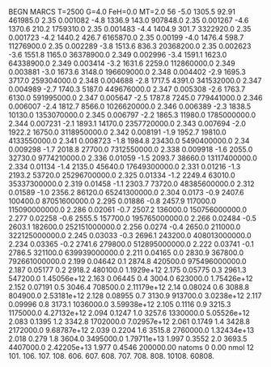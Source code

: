 BEGN
MARCS T=2500 G=4.0 FeH=0.0 MT=2.0
                  56
-5.0 1305.5 92.91 461985.0 2.35 0.001082 
-4.8 1336.9 143.0 907848.0 2.35 0.001267 
-4.6 1370.6 210.2 1759310.0 2.35 0.001483 
-4.4 1404.9 301.7 3322920.0 2.35 0.001723 
-4.2 1440.2 426.7 6165870.0 2.35 0.00199 
-4.0 1476.4 598.7 11276900.0 2.35 0.002289 
-3.8 1513.6 836.3 20368200.0 2.35 0.002623 
-3.6 1551.8 1165.0 36378900.0 2.349 0.002996 
-3.4 1591.1 1623.0 64338900.0 2.349 0.003414 
-3.2 1631.6 2259.0 112860000.0 2.349 0.003881 
-3.0 1673.6 3148.0 196609000.0 2.348 0.004402 
-2.9 1695.3 3717.0 259304000.0 2.348 0.004688 
-2.8 1717.5 4391.0 341532000.0 2.347 0.004989 
-2.7 1740.3 5187.0 449676000.0 2.347 0.005308 
-2.6 1763.7 6130.0 591995000.0 2.347 0.005647 
-2.5 1787.8 7245.0 779441000.0 2.346 0.006007 
-2.4 1812.7 8566.0 1026620000.0 2.346 0.006389 
-2.3 1838.5 10130.0 1353070000.0 2.345 0.006797 
-2.2 1865.3 11980.0 1785000000.0 2.344 0.007231 
-2.1 1893.1 14170.0 2357720000.0 2.343 0.007694 
-2.0 1922.2 16750.0 3118950000.0 2.342 0.008191 
-1.9 1952.7 19810.0 4133550000.0 2.341 0.008723 
-1.8 1984.8 23430.0 5490400000.0 2.34 0.009298 
-1.7 2018.8 27700.0 7312550000.0 2.338 0.009918 
-1.6 2055.0 32730.0 9774210000.0 2.336 0.01059 
-1.5 2093.7 38660.0 13117400000.0 2.334 0.01134 
-1.4 2135.0 45640.0 17649300000.0 2.331 0.01216 
-1.3 2193.2 53720.0 25296700000.0 2.325 0.01334 
-1.2 2249.4 63010.0 35337300000.0 2.319 0.01458 
-1.1 2303.7 73720.0 48385600000.0 2.312 0.01589 
-1.0 2356.2 86120.0 65241300000.0 2.304 0.0173 
-0.9 2407.6 100400.0 87051600000.0 2.295 0.01886 
-0.8 2457.9 117000.0 115090000000.0 2.286 0.02061 
-0.7 2507.2 136000.0 150756000000.0 2.277 0.02258 
-0.6 2555.5 157700.0 195765000000.0 2.266 0.02484 
-0.5 2603.1 182600.0 252151000000.0 2.256 0.0274 
-0.4 2650.0 211000.0 322125000000.0 2.245 0.03033 
-0.3 2696.1 243200.0 408013000000.0 2.234 0.03365 
-0.2 2741.6 279800.0 512895000000.0 2.222 0.03741 
-0.1 2786.5 321100.0 639939000000.0 2.211 0.04165 
0.0 2830.9 367800.0 792661000000.0 2.199 0.04642 
0.1 2874.8 420500.0 975496000000.0 2.187 0.05177 
0.2 2918.2 480100.0 1.1929e+12 2.175 0.05775 
0.3 2961.3 547200.0 1.45056e+12 2.163 0.06445 
0.4 3004.0 623000.0 1.75426e+12 2.152 0.07191 
0.5 3046.4 708500.0 2.11179e+12 2.14 0.08024 
0.6 3088.8 804900.0 2.53181e+12 2.128 0.08955 
0.7 3130.9 913700.0 3.0238e+12 2.117 0.09996 
0.8 3173.1 1036000.0 3.59938e+12 2.105 0.1116 
0.9 3215.3 1175000.0 4.27132e+12 2.094 0.1247 
1.0 3257.6 1330000.0 5.05526e+12 2.083 0.1395 
1.2 3342.8 1702000.0 7.02957e+12 2.061 0.1749 
1.4 3428.8 2172000.0 9.68787e+12 2.039 0.2204 
1.6 3515.8 2760000.0 1.32434e+13 2.018 0.279 
1.8 3604.0 3495000.0 1.79711e+13 1.997 0.3552 
2.0 3693.5 4407000.0 2.42205e+13 1.977 0.4546 
200000.00
natoms              0      0.00
nmol          12
          101.         106.       107.      108.         606.        607.        608.
          707.         708.       808.    10108.       60808.
